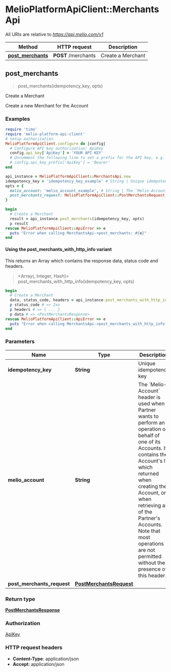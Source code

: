 # MelioPlatformApiClient::MerchantsApi

All URIs are relative to *https://api.melio.com/v1*

| Method | HTTP request | Description |
| ------ | ------------ | ----------- |
| [**post_merchants**](MerchantsApi.md#post_merchants) | **POST** /merchants | Create a Merchant |


## post_merchants

> <PostMerchantsResponse> post_merchants(idempotency_key, opts)

Create a Merchant

Create a new Merchant for the Account

### Examples

```ruby
require 'time'
require 'melio-platform-api-client'
# setup authorization
MelioPlatformApiClient.configure do |config|
  # Configure API key authorization: ApiKey
  config.api_key['ApiKey'] = 'YOUR API KEY'
  # Uncomment the following line to set a prefix for the API key, e.g. 'Bearer' (defaults to nil)
  # config.api_key_prefix['ApiKey'] = 'Bearer'
end

api_instance = MelioPlatformApiClient::MerchantsApi.new
idempotency_key = 'idempotency_key_example' # String | Unique idempotency key
opts = {
  melio_account: 'melio_account_example', # String | The `Melio-Account` header is used when a Partner wants to perform an operation on behalf of one of its Accounts. It contains the Account's ID which returned when creating the Account, or when retrieving all of the Partner's Accounts. Note that most operations are not permitted without the presence of this header.
  post_merchants_request: MelioPlatformApiClient::PostMerchantsRequest.new # PostMerchantsRequest | 
}

begin
  # Create a Merchant
  result = api_instance.post_merchants(idempotency_key, opts)
  p result
rescue MelioPlatformApiClient::ApiError => e
  puts "Error when calling MerchantsApi->post_merchants: #{e}"
end
```

#### Using the post_merchants_with_http_info variant

This returns an Array which contains the response data, status code and headers.

> <Array(<PostMerchantsResponse>, Integer, Hash)> post_merchants_with_http_info(idempotency_key, opts)

```ruby
begin
  # Create a Merchant
  data, status_code, headers = api_instance.post_merchants_with_http_info(idempotency_key, opts)
  p status_code # => 2xx
  p headers # => { ... }
  p data # => <PostMerchantsResponse>
rescue MelioPlatformApiClient::ApiError => e
  puts "Error when calling MerchantsApi->post_merchants_with_http_info: #{e}"
end
```

### Parameters

| Name | Type | Description | Notes |
| ---- | ---- | ----------- | ----- |
| **idempotency_key** | **String** | Unique idempotency key |  |
| **melio_account** | **String** | The &#x60;Melio-Account&#x60; header is used when a Partner wants to perform an operation on behalf of one of its Accounts. It contains the Account&#39;s ID which returned when creating the Account, or when retrieving all of the Partner&#39;s Accounts. Note that most operations are not permitted without the presence of this header. | [optional] |
| **post_merchants_request** | [**PostMerchantsRequest**](PostMerchantsRequest.md) |  | [optional] |

### Return type

[**PostMerchantsResponse**](PostMerchantsResponse.md)

### Authorization

[ApiKey](../README.md#ApiKey)

### HTTP request headers

- **Content-Type**: application/json
- **Accept**: application/json

